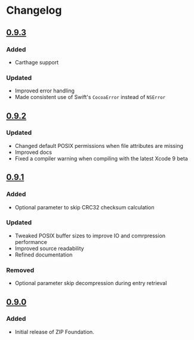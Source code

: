 # Changelog

## [0.9.3](https://github.com/weichsel/ZIPFoundation/releases/tag/0.9.3)

### Added
 - Carthage support
 
### Updated
 - Improved error handling
 - Made consistent use of Swift's `CocoaError` instead of `NSError`

## [0.9.2](https://github.com/weichsel/ZIPFoundation/releases/tag/0.9.2)

### Updated
 - Changed default POSIX permissions when file attributes are missing
 - Improved docs
 - Fixed a compiler warning when compiling with the latest Xcode 9 beta

## [0.9.1](https://github.com/weichsel/ZIPFoundation/releases/tag/0.9.1)

### Added
 - Optional parameter to skip CRC32 checksum calculation
 
### Updated
 - Tweaked POSIX buffer sizes to improve IO and comrpression performance
 - Improved source readability
 - Refined documentation
 
### Removed
 - Optional parameter skip decompression during entry retrieval
 
## [0.9.0](https://github.com/weichsel/ZIPFoundation/releases/tag/0.9.0)

### Added
 - Initial release of ZIP Foundation.